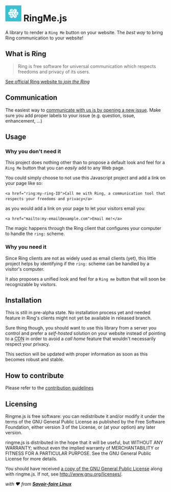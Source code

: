 ![ring-logo](./assets/Logo.scale-100.png) RingMe.js
=====

A library to render a `Ring Me` button on your website. The _best way_ to bring Ring communication to your website!

What is Ring
-----

> Ring is free software for universal communication which respects freedoms and privacy of its users.

[See official Ring website to _join the Ring_](https://ring.cx/)

Communication
-----

The easiest way to [communicate with us is by opening a new issue](https://github.com/savoirfairelinux/ringme.js/issues/new).
Make sure you add proper labels to your issue (e.g. question, issue, enhancement, …)

Usage
-----

### Why you don't need it

This project does nothing other than to propose a default look and feel
for a `Ring Me` button that you can _easily_ add to any Web page.

You could simply choose to not use this Javascript project and add a
link on your page like so:

`<a href="ring:my-ring-ID">Call me with Ring, a communication tool that
respects your freedoms and privacy</a>`

as you would add a link on your page to let your visitors email you:

`<a href="mailto:my-email@example.com">Email me!</a>`

The magic happens through the Ring client that configures your computer
to handle the `ring:` scheme.

### Why you need it

Since Ring clients are not as widely used as email clients (yet), this
little project helps by identifying if the `ring:` scheme can be handled
by a visitor's computer.

It also proposes a unified look and feel for a `Ring me` button that
will soon be recognizable by visitors.

Installation
-----

This is still in pre-alpha state. No installation process yet and needed
feature in Ring's clients might not yet be available in released branch.

Sure thing though, you should want to use this library from a server
you control and prefer a _self-hosted_ solution on your website instead
of pointing to a <abbr title="Content delivery network">CDN</abbr> in
order to avoid a _call home_ feature that wouldn't necessarily respect
your privacy.

This section will be updated with proper information as soon as this becomes robust and stable.

How to contribute
-----

Please refer to the [contribution guidelines](https://github.com/savoirfairelinux/ringme.js/blob/master/CONTRIBUTING.md)

Licensing
-----

Ringme.js is free software: you can redistribute it and/or modify
it under the terms of the GNU General Public License as published by
the Free Software Foundation, either version 3 of the License, or
(at your option) any later version.

ringme.js is distributed in the hope that it will be useful,
but WITHOUT ANY WARRANTY; without even the implied warranty of
MERCHANTABILITY or FITNESS FOR A PARTICULAR PURPOSE.  See the
GNU General Public License for more details.

You should have received [a copy of the GNU General Public License](https://github.com/savoirfairelinux/ringme.js/blob/master/COPYING)
along with ringme.js.  If not, see <http://www.gnu.org/licenses/>.

 _with &hearts; from **[Savoir-faire Linux](https://www.savoirfairelinux.com/)**_
